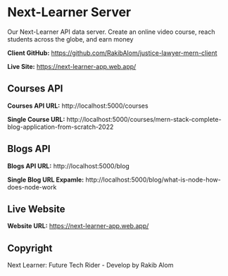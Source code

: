 # Next-Learner Server
Our Next-Learner API data server. Create an online video course, reach students across the globe, and earn money

**Client GitHub:** https://github.com/RakibAlom/justice-lawyer-mern-client

**Live Site:** https://next-learner-app.web.app/
## Courses API
**Courses API URL:** http://localhost:5000/courses

**Single Course URL:** http://localhost:5000/courses/mern-stack-complete-blog-application-from-scratch-2022

## Blogs API
**Blogs API URL:** http://localhost:5000/blog

**Single Blog URL Expamle:** http://localhost:5000/blog/what-is-node-how-does-node-work

## Live Website
**Website URL:** https://next-learner-app.web.app/

## Copyright
Next Learner: Future Tech Rider - Develop by Rakib Alom